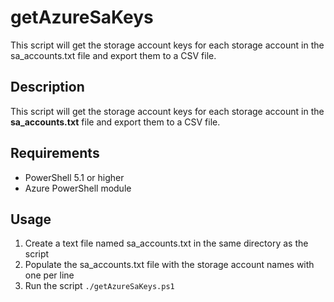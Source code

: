 # getAzureSaKeys
This script will get the storage account keys for each storage account in the sa_accounts.txt file and export them to a CSV file.

## Description

This script will get the storage account keys for each storage account in the **sa_accounts.txt** file and export them to a CSV file.

## Requirements

- PowerShell 5.1 or higher
- Azure PowerShell module

## Usage

1. Create a text file named sa_accounts.txt in the same directory as the script
2. Populate the sa_accounts.txt file with the storage account names with one per line
3. Run the script `./getAzureSaKeys.ps1`
